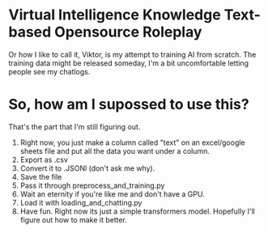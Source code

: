 # Virtual Intelligence Knowledge Text-based Opensource Roleplay
 Or how I like to call it, Viktor, is my attempt to training AI from scratch. The training data might be released someday, I'm a bit uncomfortable letting people see my chatlogs.

# So, how am I supossed to use this?
That's the part that I'm still figuring out.
1. Right now, you just make a column called "text" on an excel/google sheets file and put all the data you want under a column.
2. Export as .csv
3. Convert it to .JSONl (don't ask me why).
4. Save the file
5. Pass it through preprocess_and_training.py
6. Wait an eternity if you're like me and don't have a GPU.
7. Load it with loading_and_chatting.py
8. Have fun.
Right now its just a simple transformers model. Hopefully I'll figure out how to make it better.

